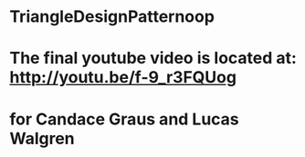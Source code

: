 # TriangleDesignPatternoop
# The final youtube video is located at: http://youtu.be/f-9_r3FQUog
# for Candace Graus and Lucas Walgren 
